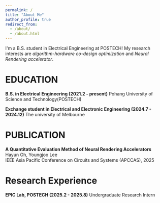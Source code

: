 ```yaml
---
permalink: /
title: "About Me"
author_profile: true
redirect_from: 
  - /about/
  - /about.html
---
```


I'm a B.S. student in Electrical Engineering at POSTECH! My research interests are *algorithm-hardware co-design optimization* and *Neural Rendering accelerator*. 


EDUCATION
======
**B.S. in Electrical Engineering (2021.2 - present)**
Pohang University of Science and Technology(POSTECH)

**Exchange student in Electrical and Electronic Engineering (2024.7 - 2024.12)**
The university of Melbourne  

PUBLICATION
======
**A Quantitative Evaluation Method of Neural Rendering Accelerators**  
Hayun Oh, Youngjoo Lee  
IEEE Asia Pacific Conference on Circuits and Systems (APCCAS), 2025  

Research Experience
======
**EPIC Lab, POSTECH (2025.2 - 2025.8)**
Undergraduate Research Intern 


